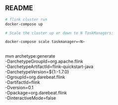 ## README

```sh
# flink cluster run
docker-compose up

# Scale the cluster up or down to N TaskManagers:

docker-compose scale taskmanager=<N>
```

##

mvn archetype:generate								\
  -DarchetypeGroupId=org.apache.flink				\
  -DarchetypeArtifactId=flink-quickstart-java		\
  -DarchetypeVersion=${1:-1.7.0}							\
  -DgroupId=org.darebeat.flink					\
  -DartifactId=flink								\
  -Dversion=0.1										\
  -Dpackage=org.darebeat.flink					\
  -DinteractiveMode=false
